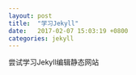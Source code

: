 ```yaml
---
layout: post
title:  "学习Jekyll"
date:   2017-02-07 15:03:19 +0800
categories: jekyll
---
```

尝试学习Jekyll编辑静态网站
